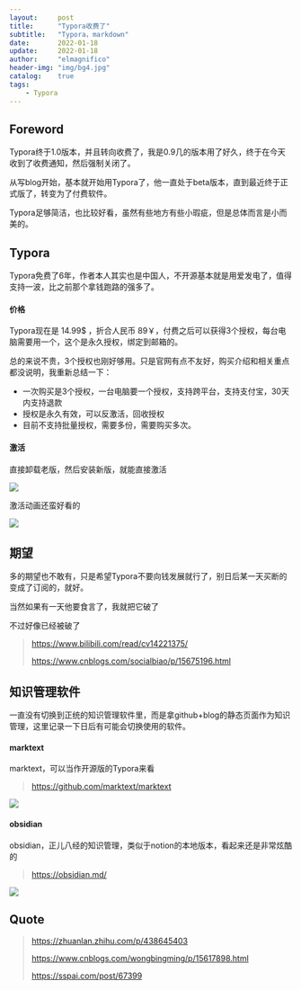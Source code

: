 ```yaml
---
layout:     post
title:      "Typora收费了"
subtitle:   "Typora，markdown"
date:       2022-01-18
update:     2022-01-18
author:     "elmagnifico"
header-img: "img/bg4.jpg"
catalog:    true
tags:
    - Typora
---
```


## Foreword

Typora终于1.0版本，并且转向收费了，我是0.9几的版本用了好久，终于在今天收到了收费通知，然后强制关闭了。

从写blog开始，基本就开始用Typora了，他一直处于beta版本，直到最近终于正式版了，转变为了付费软件。

Typora足够简洁，也比较好看，虽然有些地方有些小瑕疵，但是总体而言是小而美的。



## Typora

Typora免费了6年，作者本人其实也是中国人，不开源基本就是用爱发电了，值得支持一波，比之前那个拿钱跑路的强多了。



#### 价格

Typora现在是 14.99$ ，折合人民币 89￥，付费之后可以获得3个授权，每台电脑需要用一个，这个是永久授权，绑定到邮箱的。

总的来说不贵，3个授权也刚好够用。只是官网有点不友好，购买介绍和相关重点都没说明，我重新总结一下：

- 一次购买是3个授权，一台电脑要一个授权，支持跨平台，支持支付宝，30天内支持退款
- 授权是永久有效，可以反激活，回收授权
- 目前不支持批量授权，需要多份，需要购买多次。



#### 激活

直接卸载老版，然后安装新版，就能直接激活

![](https://img.elmagnifico.tech/static/upload/elmagnifico/4iMFh7PmEskjGCJ.png)



激活动画还蛮好看的

![](https://img.elmagnifico.tech/static/upload/elmagnifico/gDXxqsrZiVpBKa9.png)



## 期望

多的期望也不敢有，只是希望Typora不要向钱发展就行了，别日后某一天买断的变成了订阅的，就好。

当然如果有一天他要食言了，我就把它破了

不过好像已经被破了

> https://www.bilibili.com/read/cv14221375/
>
> https://www.cnblogs.com/socialbiao/p/15675196.html



## 知识管理软件

一直没有切换到正统的知识管理软件里，而是拿github+blog的静态页面作为知识管理，这里记录一下日后有可能会切换使用的软件。



#### marktext

marktext，可以当作开源版的Typora来看

> https://github.com/marktext/marktext

![](https://img.elmagnifico.tech/static/upload/elmagnifico/4dUDqPBHCpYchIg.png)



#### obsidian

obsidian，正儿八经的知识管理，类似于notion的本地版本，看起来还是非常炫酷的

> https://obsidian.md/

![](https://img.elmagnifico.tech/static/upload/elmagnifico/1yrkWBU4vFqKYul.png)



## Quote

> https://zhuanlan.zhihu.com/p/438645403
>
> https://www.cnblogs.com/wongbingming/p/15617898.html
>
> https://sspai.com/post/67399

